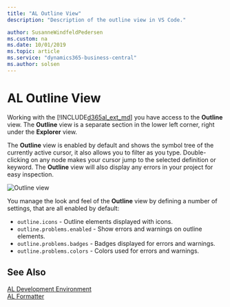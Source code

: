 ```yaml
---
title: "AL Outline View"
description: "Description of the outline view in VS Code."

author: SusanneWindfeldPedersen
ms.custom: na
ms.date: 10/01/2019
ms.topic: article
ms.service: "dynamics365-business-central"
ms.author: solsen
---
```


# AL Outline View
Working with the [!INCLUDE[d365al_ext_md](../includes/d365al_ext_md.md)] you have access to the **Outline** view. The **Outline** view is a separate section in the lower left corner, right under the **Explorer** view.

The **Outline** view is enabled by default and shows the symbol tree of the currently active cursor, it also allows you to filter as you type. Double-clicking on any node makes your cursor jump to the selected definition or keyword. The **Outline** view will also display any errors in your project for easy inspection.

![Outline view](media/outlineview.png "Outline view in Visual Studio Code")

You manage the look and feel of the **Outline** view by defining a number of settings, that are all enabled by default:

+ `outline.icons` - Outline elements displayed with icons.
+ `outline.problems.enabled` - Show errors and warnings on outline elements.
+ `outline.problems.badges` - Badges displayed for errors and warnings.
+ `outline.problems.colors` - Colors used for errors and warnings.

## See Also
[AL Development Environment](devenv-reference-overview.md)  
[AL Formatter](devenv-al-formatter.md)  
